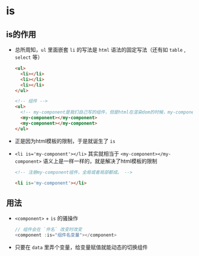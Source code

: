 # is

## is的作用

+ 总所周知，`ul` 里面嵌套 `li` 的写法是 `html` 语法的固定写法（还有如 `table` , `select` 等）

  ```html
  <ul>
    <li></li>
    <li></li>
    <li></li>
  </ul>

  <!-- 组件 -->
  <ul>
    <!-- my-component是我们自己写的组件，但是html在渲染dom的时候，my-component对ul来说并不是有效的dom，甚至会报错。 -->
    <my-component></my-component>
    <my-component></my-component>
  </ul>
  ```

+ 正是因为html模板的限制，于是就诞生了 `is`

+ `<li is='my-component'></li>` 其实就相当于 `<my-component></my-component>` 语义上是一样一样的，就是解决了html模板的限制

  ```html
  <!-- 注册my-component组件，全局或者局部都成。 -->

  <li is='my-component'></li>
  ```

## 用法

+ `<component>` + `is` 的骚操作

  ```js
  // 组件会在 `件名` 改变时改变
  <component :is="组件名变量"></component>
  ```

+ 只要在 `data` 里弄个变量，给变量赋值就能动态的切换组件
